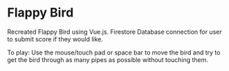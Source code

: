 # Flappy Bird
Recreated Flappy Bird using Vue.js. Firestore Database connection for user to submit score if they would like. 

To play: Use the mouse/touch pad or space bar to move the bird and try to get the bird through as many pipes as possible without touching them.
